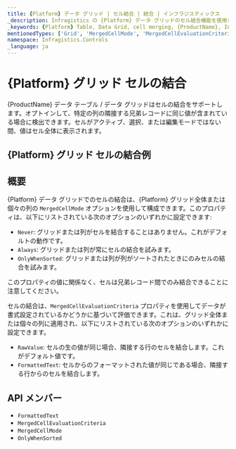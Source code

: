 ```yaml
---
title: {Platform} データ グリッド | セル結合 | 結合 | インフラジスティックス
_description: Infragistics の {Platform} データ グリッドのセル結合機能を使用して、重複する値を持つセルを結合します。
_keywords: {Platform} Table, Data Grid, cell merging, {ProductName}, Infragistics, {Platform} テーブル, データ グリッド, セル結合, インフラジスティックス
mentionedTypes: ['Grid', 'MergedCellMode', 'MergedCellEvaluationCriteria']
namespace: Infragistics.Controls
_language: ja
---
```


# {Platform} グリッド セルの結合

{ProductName} データ テーブル / データ グリッドはセルの結合をサポートします。オプトインして、特定の列の隣接する兄弟レコードに同じ値が含まれている場合に検出できます。セルがアクティブ、選択、または編集モードではない間、値はセル全体に表示されます。

## {Platform} グリッド セルの結合例

<code-view style="height: 600px"
           data-demos-base-url="{environment:dvDemosBaseUrl}"
           iframe-src="{environment:dvDemosBaseUrl}/grids/data-grid-cell-merging"
           alt="{Platform} グリッド セルの結合例"
           github-src="grids/data-grid/cell-merging">
</code-view>

<div class="divider--half"></div>

## 概要

{Platform} データ グリッドでのセルの結合は、{Platform} グリッド全体または個々の列の `MergedCellMode` オプションを使用して構成できます。このプロパティは、以下にリストされている次のオプションのいずれかに設定できます:

- `Never`: グリッドまたは列がセルを結合することはありません。これがデフォルトの動作です。
- `Always`: グリッドまたは列が常にセルの結合を試みます。
- `OnlyWhenSorted`: グリッドまたは列が列がソートされたときにのみセルの結合を試みます。

このプロパティの値に関係なく、セルは兄弟レコード間でのみ結合できることに注意してください。

セルの結合は、`MergedCellEvaluationCriteria` プロパティを使用してデータが書式設定されているかどうかに基づいて評価できます。これは、グリッド全体または個々の列に適用され、以下にリストされている次のオプションのいずれかに設定できます。

- `RawValue`: セルの生の値が同じ場合、隣接する行のセルを結合します。これがデフォルト値です。
- `FormattedText`: セルからのフォーマットされた値が同じである場合、隣接する行からのセルを結合します。

<div class="divider--half"></div>

## API メンバー

 - `FormattedText`
 - `MergedCellEvaluationCriteria`
 - `MergedCellMode`
 - `OnlyWhenSorted`